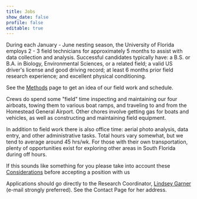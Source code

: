 ```yaml
---
title: Jobs
show_date: false
profile: false
editable: true
---
```


During each January - June nesting season, the University of Florida employs 2 - 3 field technicians for approximately 5 months to assist with data collection and analysis. Successful candidates typically have: a B.S. or B.A. in Biology, Environmental Sciences, or a related field; a valid US driver's license and good driving record; at least 6 months prior field research experience; and excellent physical conditioning.

See the [Methods](../study-design/methods) page to get an idea of our field work and schedule.

Crews do spend some "field" time inspecting and maintaining our four airboats, towing them to various boat ramps, and traveling to and from the Homestead General Airport. Other chores involve getting gas for boats and vehicles, as well as constructing and maintaining field equipment.

In addition to field work there is also office time: aerial photo analysis, data entry, and other administrative tasks. Total hours vary somewhat, but we tend to average around 45 hrs/wk. For those with their own transportation, plenty of opportunities exist for exploring other areas in South Florida during off hours.

If this sounds like something for you please take into account these [Considerations](considerations) before accepting a position with us

Applications should go directly to the Research Coordinator, [Lindsey Garner](mailto:lagarner@ufl.edu) (e-mail strongly preferred). See the Contact Page for her address.

<b>